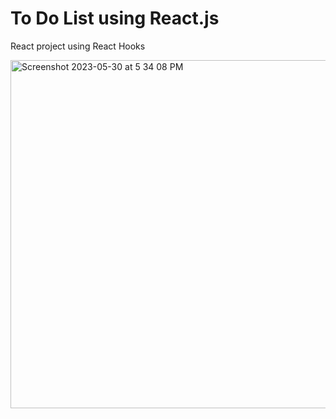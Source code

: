 # To Do List using React.js

React project using React Hooks

<img width="557" alt="Screenshot 2023-05-30 at 5 34 08 PM" src="https://github.com/ahmedbeyo/todo-app/assets/65029922/2a51a346-34a0-432c-b8ba-f8d580e93c92">
